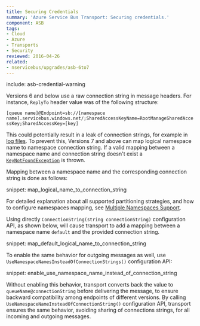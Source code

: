 ```yaml
---
title: Securing Credentials
summary: 'Azure Service Bus Transport: Securing credentials.'
component: ASB
tags:
- Cloud
- Azure
- Transports 
- Security
reviewed: 2016-04-26
related:
- nservicebus/upgrades/asb-6to7
---
```


include: asb-credential-warning

Versions 6 and below use a raw connection string in message headers. For instance, `ReplyTo` header value was of the following structure:

`[queue name]@Endpoint=sb://[namespace name].servicebus.windows.net/;SharedAccessKeyName=RootManageSharedAccessKey;SharedAccessKey=[key]`

This could potentially result in a leak of connection strings, for example in [log files](/nservicebus/logging/). To prevent this, Versions 7 and above can map logical namespace name to namespace connection string. If a valid mapping between a namespace name and connection string doesn't exist a [`KeyNotFoundException`](https://msdn.microsoft.com/en-us/library/system.collections.generic.keynotfoundexception.aspx) is thrown.

Mapping between a namespace name and the corresponding connection string is done as follows:

snippet: map_logical_name_to_connection_string

For detailed explanation about all supported partitioning strategies, and how to configure namespaces mapping, see [Multiple Namespaces Support](multiple-namespaces-support.md).
  
Using directly `ConnectionString(string connectionString)` configuration API, as shown below, will cause transport to add a mapping between a namespace name `default` and the provided connection string.

snippet: map_default_logical_name_to_connection_string

To enable the same behavior for outgoing messages as well, use `UseNamespaceNamesInsteadOfConnectionStrings()` configuration API:

snippet: enable_use_namespace_name_instead_of_connection_string

Without enabling this behavior, transport converts back the value to `queueName@connectionString` before delivering the message, to ensure backward compatibility among endpoints of different versions. By calling `UseNamespaceNameInsteadOfConnectionString()` configuration API, transport ensures the same behavior, avoiding sharing of connections strings, for all incoming and outgoing messages.
